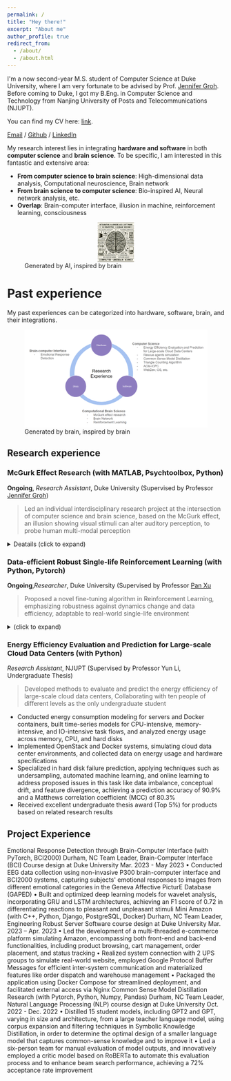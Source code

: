 ```yaml
---
permalink: /
title: "Hey there!"
excerpt: "About me"
author_profile: true
redirect_from: 
  - /about/
  - /about.html
---
```



I'm a now second-year M.S. student of Computer Science at Duke University, where I am very fortunate to be advised by Prof. [Jennifer Groh](https://people.duke.edu/~jmgroh/). Before coming to Duke, I got my B.Eng. in Computer Science and Technology from Nanjing University of Posts and Telecommunications (NJUPT).

You can find my CV here: [link](../assets/CV_YuchenCao.pdf).

[Email](mailto:im.yuchen.cao@duke.edu) / [Github](https://github.com/purmecia) / [LinkedIn](https://www.linkedin.com/in/yuchencaoduke/) 

My research interest lies in integrating **hardware and software** in both **computer science** and **brain science**. To be specific, I am interested in this fantastic and extensive area:

- **From computer science to brain science**: High-dimensional data analysis, Computational neuroscience, Brain network
- **From brain science to computer science**: Bio-inspired AI, Neural network analysis, etc.
- **Overlap**: Brain-computer interface, illusion in machine, reinforcement learning, consciousness

<figure>  
<img src="/images/research_interest.png" alt="Research Interest" style="width: 20%; display: block; margin-left: auto; margin-right: auto;"/>
  <figcaption>Generated by AI, inspired by brain</figcaption>
</figure>


# Past experience
My past experiences can be categorized into hardware, software, brain, and their integrations.
<figure>  
<img src="/images/Research_experience.png" alt="Research Experience" style="width: %40; display: block; margin-left: auto; margin-right: auto;"/>
  <figcaption>Generated by brain, inspired by brain</figcaption>
</figure>

## Research experience

### McGurk Effect Research (with MATLAB, Psychtoolbox, Python)

**Ongoing**, *Research Assistant*, Duke University (Supervised by Professor [Jennifer Groh](https://people.duke.edu/~jmgroh/))

>Led an individual interdisciplinary research project at the intersection of computer science and brain science, based on the McGurk effect, an illusion showing visual stimuli can alter auditory perception, to probe human multi-modal perception
  
<details>

<summary>Deatails (click to expand)</summary>
<ul>
<li>Developed video stimuli that can elicit the McGurk effect on subjects with a 100% success rate, exceeding existing stimuli</li>
<li>Engineered a comprehensive system integrating hardware and software from scratch, including an eye tracker and in-ear microphones, coupled with</li>
Psychtoolbox and JACK for efficient data capture in a sound-proof booth
<li>Executed end-to-end experimental procedures with 15 participants, involving script writing, participant recruitment, and ear-canal sound data collection
<li>Applying interdisciplinary analytical methods, including sliding window</li> alignment, Mann-Whitney U test, and Fast Fourier Transform (FFT), for precise data analysis and visualization, to figure out what is inputted to the brain for processing</li>
</ul>

<img src="/images/mcgurk.png" alt="McGurk" style="width: %40;"/>  

</details>

### Data-efficient Robust Single-life Reinforcement Learning (with Python, Pytorch)                            

**Ongoing**,*Researcher*, Duke University (Supervised by Professor [Pan Xu](https://panxulab.github.io/)

>Proposed a novel fine-tuning algorithm in Reinforcement Learning, emphasizing robustness against dynamics change and data efficiency, adaptable to real-world single-life environment

<details>

<summary>(click to expand)</summary>



- Conducting comprehensive simulation tests to validate the algorithm's efficacy using the OpenAI Gym environment

</details>

### Energy Efficiency Evaluation and Prediction for Large-scale Cloud Data Centers (with Python)

*Research Assistant*, NJUPT (Supervised by Professor Yun Li, Undergraduate Thesis)

>Developed methods to evaluate and predict the energy efficiency of large-scale cloud data centers, Collaborating with ten people of different levels as  the only undergraduate student

- Conducted energy consumption modeling for servers and Docker containers, built time-series models for CPU-intensive, memory-intensive, and IO-intensive task flows, and analyzed energy usage across memory, CPU, and hard disks
- Implemented OpenStack and Docker systems, simulating cloud data center environments, and collected data on energy usage and hardware specifications
- Specialized in hard disk failure prediction, applying techniques such as undersampling, automated machine learning, and online learning to address proposed issues in this task like data imbalance, conceptual drift, and feature divergence, achieving a prediction accuracy of 90.9% and a Matthews correlation coefficient (MCC) of 80.3%
- Received excellent undergraduate thesis award (Top 5%) for products based on related research results

## Project Experience
Emotional Response Detection through Brain-Computer Interface (with PyTorch, BCI2000)                       Durham, NC
Team Leader, Brain-Computer Interface (BCI) Course design at Duke University                                         Mar. 2023 - May 2023
•	Conducted EEG data collection using non-invasive P300 brain-computer interface and BCI2000 systems, capturing subjects' emotional responses to images from different emotional categories in the Geneva Affective PicturE Database (GAPED)
•	Built and optimized deep learning models for wavelet analysis, incorporating GRU and LSTM architectures, achieving an F1 score of 0.72 in differentiating reactions to pleasant and unpleasant stimuli
Mini Amazon (with C++, Python, Django, PostgreSQL, Docker)                                                               Durham, NC
Team Leader, Engineering Robust Server Software course design at Duke University                                Mar. 2023 – Apr. 2023
•	Led the development of a multi-threaded e-commerce platform simulating Amazon, encompassing both front-end and back-end functionalities, including product browsing, cart management, order placement, and status tracking
•	Realized system connection with 2 UPS groups to simulate real-world website, employed Google Protocol Buffer Messages for efficient inter-system communication and materialized features like order dispatch and warehouse management
•	Packaged the application using Docker Compose for streamlined deployment, and facilitated external access via Nginx
Common Sense Model Distillation Research (with Pytorch, Python, Numpy, Pandas)                                  Durham, NC
Team Leader, Natural Language Processing (NLP) course design at Duke University                                  Oct. 2022 - Dec. 2022
•	Distilled 15 student models, including GPT2 and GPT, varying in size and architecture, from a large teacher language model, using corpus expansion and filtering techniques in Symbolic Knowledge Distillation, in order to determine the optimal design of a smaller language model that captures common-sense knowledge and to improve it
•	Led a six-person team for manual evaluation of model outputs, and innovatively employed a critic model based on RoBERTa to automate this evaluation process and to enhance beam search performance, achieving a 72% acceptance rate improvement





